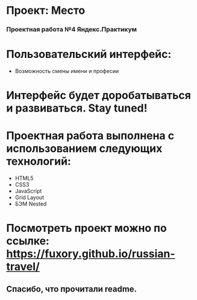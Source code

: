 # Проект: Место

### Проектная работа №4 Яндекс.Практикум

# Пользовательский интерфейс:

- Возможность смены имени и професии

# Интерфейс будет доробатываться и развиваться. Stay tuned!

# Проектная работа выполнена с использованием следующих технологий:

- HTML5
- CSS3
- JavaScript
- Grid Layout
- БЭМ Nested

# Посмотреть проект можно по ссылке: https://fuxory.github.io/russian-travel/

## Спасибо, что прочитали readme.

